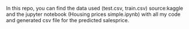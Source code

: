 In this repo, you can find the data used (test.csv, train.csv) source:kaggle and the jupyter notebook (Housing prices simple.ipynb) with all my code and generated csv file for the predicted salesprice.
